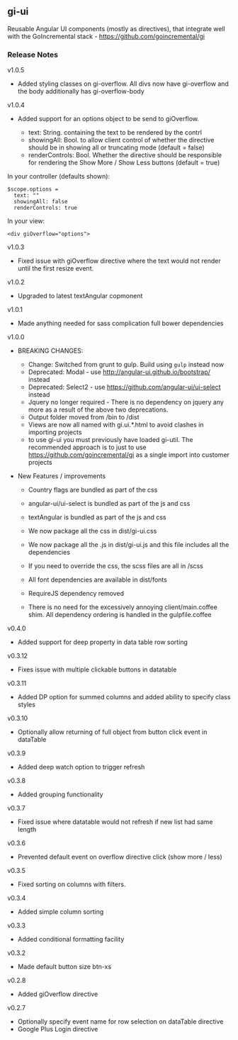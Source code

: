 gi-ui
-------------

Reusable Angular UI components (mostly as directives), that integrate well with the GoIncremental  stack - https://github.com/goincremental/gi

### Release Notes
v1.0.5
- Added styling classes on gi-overflow.  All divs now have gi-overflow and the body additionally has gi-overflow-body

v1.0.4
- Added support for an options object to be send to giOverflow.

  - text: String. containing the text to be rendered by the contrl
  - showingAll: Bool. to allow client control of whether the directive should be in showing all or truncating mode
  (default = false)
  - renderControls: Bool. Whether the directive should be responsible for rendering the Show More / Show Less buttons (default = true)

In your controller (defaults shown):
````
$scope.options =
  text: ""
  showingAll: false
  renderControls: true
````

In your view:
````
<div giOverflow="options">

````
v1.0.3
- Fixed issue with giOverflow directive where the text would not render
until the first resize event.

v1.0.2
- Upgraded to latest textAngular copmonent

v1.0.1
- Made anything needed for sass complication full bower dependencies

v1.0.0
- BREAKING CHANGES:
  - Change: Switched from grunt to gulp.  Build using `gulp` instead now
  - Deprecated: Modal - use http://angular-ui.github.io/bootstrap/ instead
  - Deprecated: Select2 - use https://github.com/angular-ui/ui-select instead
  - Jquery no longer required - There is no dependency on jquery any more as a result of the above two deprecations.
  - Output folder moved from /bin to /dist
  - Views are now all named with gi.ui.*.html to avoid clashes in importing projects
  - to use gi-ui you must previously have loaded gi-util.  The recommended approach is to just to use https://github.com/goincremental/gi as a single import into customer projects


- New Features / improvements
  - Country flags are bundled as part of the css
  - angular-ui/ui-select is bundled as part of the js and css
  - textAngular is bundled as part of the js and css

  - We now package all the css in dist/gi-ui.css
  - We now package all the .js in dist/gi-ui.js and this file includes all the dependencies
  - If you need to override the css, the scss files are all in /scss
  - All font dependencies are available in dist/fonts
  - RequireJS dependency removed
  - There is no need for the excessively annoying client/main.coffee shim.  All dependency ordering is handled in the gulpfile.coffee

v0.4.0
- Added support for deep property in data table row sorting

v0.3.12
- Fixes issue with multiple clickable buttons in datatable

v0.3.11
- Added DP option for summed columns and added ability to specify class styles

v0.3.10
- Optionally allow returning of full object from button click event in dataTable

v0.3.9
- Added deep watch option to trigger refresh

v0.3.8
- Added grouping functionality

v0.3.7
- Fixed issue where datatable would not refresh if new list had same length

v0.3.6
- Prevented default event on overflow directive click (show more / less)

v0.3.5
- Fixed sorting on columns with filters.

v0.3.4
- Added simple column sorting

v0.3.3
- Added conditional formatting facility

v0.3.2
- Made default button size btn-xs

v0.2.8
- Added giOverflow directive

v0.2.7
- Optionally specify event name for row selection on dataTable directive
- Google Plus Login directive
